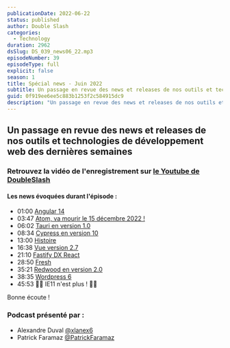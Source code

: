 ```yaml
---
publicationDate: 2022-06-22
status: published
author: Double Slash
categories:
  - Technology
duration: 2962
dsSlug: DS_039_news06_22.mp3
episodeNumber: 39
episodeType: full
explicit: false
season: 1
title: Spécial news - Juin 2022
subtitle: Un passage en revue des news et releases de nos outils et technologies de développement web des dernières semaines
guid: 0f919ee6ee5c883b1253f2c584915dc9
description: "Un passage en revue des news et releases de nos outils et technologies de développement web des dernières semaines Retrouvez la vidéo de l'enregistrement sur le Youtube de DoubleSlash Les news évoquées durant l'épisode : 01:00 Angular 14 03:47 Atom, va mourir le 15 décembre 2022 ! 06:02 Tauri en version 1.0 08:34 Cypress en version 10 13:00 Histoire 16:38 Vue version 2.7 21:10 Fastify DX React 28:50 Fresh 35:21 Redwood en version 2.0 38:35 Wordpress 6 45:53 🎉🎉 IE11 n'est plus ! 🎉🎉 Bonne écoute ! Podcast présenté par : Alexandre Duval @xlanex6 Patrick Faramaz @PatrickFaramaz"
---
```


## Un passage en revue des news et releases de nos outils et technologies de développement web des dernières semaines

### Retrouvez la vidéo de l'enregistrement sur [le Youtube de DoubleSlash](https://youtu.be/eTBTWDVQ8EQ)

#### Les news évoquées durant l'épisode :

- 01:00 [Angular 14](https://blog.angular.io/angular-v14-is-now-available-391a6db736af)
- 03:47 [Atom, va mourir le 15 décembre 2022 !](https://betterprogramming.pub/atom-text-editor-is-dying-long-live-ides-3d1d35ff4e7e)
- 06:02 [Tauri en version 1.0](https://tauri.studio/)
- 08:34 [Cypress en version 10](https://www.cypress.io/blog/2022/06/01/cypress-10-release/)
- 13:00 [Histoire](https://histoire.dev/guide/index.html)
- 16:38 [Vue version 2.7](https://blog.vuejs.org/posts/vue-2-7-beta.html)
- 21:10 [Fastify DX React](https://github.com/fastify/fastify-dx/blob/main/packages/fastify-dx-react/README.md)
- 28:50 [Fresh](https://fresh.deno.dev/)
- 35:21 [Redwood en version 2.0](https://tom.preston-werner.com/2022/05/23/major-version-numbers-are-not-sacred.html)
- 38:35 [Wordpress 6](https://fr.wordpress.org/2022/05/04/guide-des-changements-techniques-de-wordpress-6-0/)
- 45:53 🎉🎉 IE11 n'est plus ! 🎉🎉

Bonne écoute !

### Podcast présenté par :

- Alexandre Duval [@xlanex6](https://twitter.com/xlanex6)
- Patrick Faramaz [@PatrickFaramaz](https://twitter.com/PatrickFaramaz)
